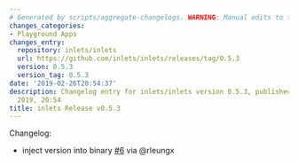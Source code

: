 ```yaml
---
# Generated by scripts/aggregate-changelogs. WARNING: Manual edits to this files will be overwritten.
changes_categories:
- Playground Apps
changes_entry:
  repository: inlets/inlets
  url: https://github.com/inlets/inlets/releases/tag/0.5.3
  version: 0.5.3
  version_tag: 0.5.3
date: '2019-02-26T20:54:37'
description: Changelog entry for inlets/inlets version 0.5.3, published on 26 February
  2019, 20:54
title: inlets Release v0.5.3
---
```


Changelog:

* inject version into binary [#6](https://github.com/inlets/inlets/pull/6) via @rleungx


